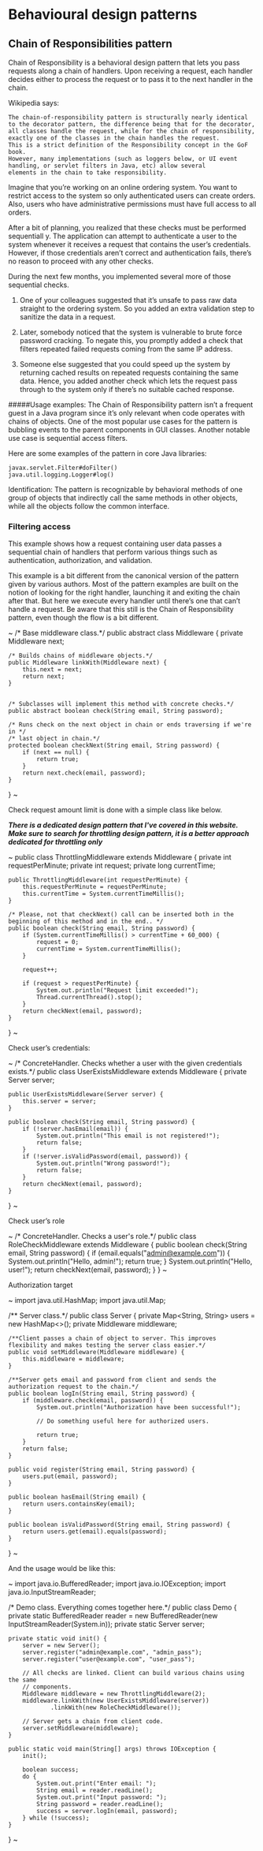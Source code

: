 # Behavioural design patterns
## Chain of Responsibilities pattern

Chain of Responsibility is a behavioral design pattern that lets you pass requests along a chain of handlers.
Upon receiving a request, each handler decides either to process the request or to pass it to the next handler in the chain.


Wikipedia says:

```
The chain-of-responsibility pattern is structurally nearly identical to the decorator pattern, the difference being that for the decorator,
all classes handle the request, while for the chain of responsibility, exactly one of the classes in the chain handles the request. 
This is a strict definition of the Responsibility concept in the GoF book. 
However, many implementations (such as loggers below, or UI event handling, or servlet filters in Java, etc) allow several
elements in the chain to take responsibility.
```

Imagine that you’re working on an online ordering system. You want to restrict access to the system so only authenticated users can create orders. 
Also, users who have administrative permissions must have full access to all orders.

After a bit of planning, you realized that these checks must be performed sequentiall
y. The application can attempt to authenticate a user to the system whenever it receives a request that contains the user’s credentials. 
However, if those credentials aren’t correct and authentication fails, there’s no reason to proceed with any other checks.

During the next few months, you implemented several more of those sequential checks.

1. One of your colleagues suggested that it’s unsafe to pass raw data straight to the ordering system. So you added an extra validation step to sanitize the data in a request.

2. Later, somebody noticed that the system is vulnerable to brute force password cracking. To negate this, you promptly added a check that filters repeated failed requests coming from the same IP address.

3. Someone else suggested that you could speed up the system by returning cached results on repeated requests containing the same data. Hence, you added another check which lets the request pass through to the system only if there’s no suitable cached response.

#####Usage examples: 
The Chain of Responsibility pattern isn’t a frequent guest in a Java program since it’s only relevant when code operates with chains of objects.
One of the most popular use cases for the pattern is bubbling events to the parent components in GUI classes. Another notable use case is sequential access filters.

Here are some examples of the pattern in core Java libraries:

```
javax.servlet.Filter#doFilter()
java.util.logging.Logger#log()
```
Identification: The pattern is recognizable by behavioral methods of one group of objects that indirectly call the same methods in other objects, while all the objects follow the common interface.

### Filtering access
This example shows how a request containing user data passes a sequential chain of handlers that perform various things such as authentication, authorization, and validation.

This example is a bit different from the canonical version of the pattern given by various authors. 
Most of the pattern examples are built on the notion of looking for the right handler, launching it and exiting the chain after that. 
But here we execute every handler until there’s one that can’t handle a request. Be aware that this still is the Chain of Responsibility pattern, 
even though the flow is a bit different.


~
/* Base middleware class.*/
public abstract class Middleware {
    private Middleware next;

    /* Builds chains of middleware objects.*/
    public Middleware linkWith(Middleware next) {
        this.next = next;
        return next;
    }

    
    /* Subclasses will implement this method with concrete checks.*/
    public abstract boolean check(String email, String password);

    /* Runs check on the next object in chain or ends traversing if we're in */
    /* last object in chain.*/
    protected boolean checkNext(String email, String password) {
        if (next == null) {
            return true;
        }
        return next.check(email, password);
    }
}
~

Check request amount limit is done with a simple class like below.

***There is a dedicated design pattern that I've covered in this website.
Make sure to search for throttling design pattern, it is a better approach dedicated for throttling only*** 

~
public class ThrottlingMiddleware extends Middleware {
    private int requestPerMinute;
    private int request;
    private long currentTime;

    public ThrottlingMiddleware(int requestPerMinute) {
        this.requestPerMinute = requestPerMinute;
        this.currentTime = System.currentTimeMillis();
    }

    /* Please, not that checkNext() call can be inserted both in the beginning of this method and in the end.. */
    public boolean check(String email, String password) {
        if (System.currentTimeMillis() > currentTime + 60_000) {
            request = 0;
            currentTime = System.currentTimeMillis();
        }

        request++;
        
        if (request > requestPerMinute) {
            System.out.println("Request limit exceeded!");
            Thread.currentThread().stop();
        }
        return checkNext(email, password);
    }
}
~

Check user’s credentials:

~
/* ConcreteHandler. Checks whether a user with the given credentials exists.*/
public class UserExistsMiddleware extends Middleware {
    private Server server;

    public UserExistsMiddleware(Server server) {
        this.server = server;
    }

    public boolean check(String email, String password) {
        if (!server.hasEmail(email)) {
            System.out.println("This email is not registered!");
            return false;
        }
        if (!server.isValidPassword(email, password)) {
            System.out.println("Wrong password!");
            return false;
        }
        return checkNext(email, password);
    }
}
~

Check user’s role

~
/* ConcreteHandler. Checks a user's role.*/
public class RoleCheckMiddleware extends Middleware {
    public boolean check(String email, String password) {
        if (email.equals("admin@example.com")) {
            System.out.println("Hello, admin!");
            return true;
        }
        System.out.println("Hello, user!");
        return checkNext(email, password);
    }
}
~

Authorization target

~
import java.util.HashMap;
import java.util.Map;

/** Server class.*/
public class Server {
    private Map<String, String> users = new HashMap<>();
    private Middleware middleware;

    /**Client passes a chain of object to server. This improves flexibility and makes testing the server class easier.*/
    public void setMiddleware(Middleware middleware) {
        this.middleware = middleware;
    }

    /**Server gets email and password from client and sends the authorization request to the chain.*/
    public boolean logIn(String email, String password) {
        if (middleware.check(email, password)) {
            System.out.println("Authorization have been successful!");

            // Do something useful here for authorized users.

            return true;
        }
        return false;
    }

    public void register(String email, String password) {
        users.put(email, password);
    }

    public boolean hasEmail(String email) {
        return users.containsKey(email);
    }

    public boolean isValidPassword(String email, String password) {
        return users.get(email).equals(password);
    }
}
~

And the usage would be like this:

~
import java.io.BufferedReader;
import java.io.IOException;
import java.io.InputStreamReader;

/* Demo class. Everything comes together here.*/
public class Demo {
    private static BufferedReader reader = new BufferedReader(new InputStreamReader(System.in));
    private static Server server;

    private static void init() {
        server = new Server();
        server.register("admin@example.com", "admin_pass");
        server.register("user@example.com", "user_pass");

        // All checks are linked. Client can build various chains using the same
        // components.
        Middleware middleware = new ThrottlingMiddleware(2);
        middleware.linkWith(new UserExistsMiddleware(server))
                .linkWith(new RoleCheckMiddleware());

        // Server gets a chain from client code.
        server.setMiddleware(middleware);
    }

    public static void main(String[] args) throws IOException {
        init();

        boolean success;
        do {
            System.out.print("Enter email: ");
            String email = reader.readLine();
            System.out.print("Input password: ");
            String password = reader.readLine();
            success = server.logIn(email, password);
        } while (!success);
    }
}
~

